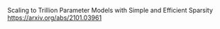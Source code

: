 Scaling to Trillion Parameter Models with Simple and Efficient Sparsity
https://arxiv.org/abs/2101.03961